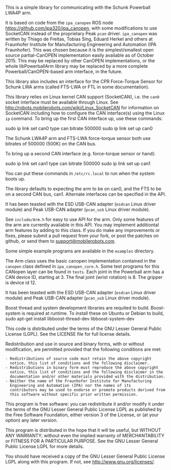 
This is a simple library for communicating with the Schunk Powerball LWA4P arm.

It is based on code from the `ipa_canopen` ROS node
<https://github.com/ipa320/ipa_canopen>, with some modifications to use 
SocketCAN instead of the proprietary Peak `pcan` driver.  `ipa_canopen`
was written by Thiago de Freitas, Tobias Sing, Eduard Herkel and others
at Fraunhofer Institute for Manufacturing Engineering and Automation
(IPA Fraunhofer). This was chosen because it is the simplest/smallest
open source partial-CanOPEN implementation easily available as of
October 2015.  This may be replaced by other CanOPEN implementations,
or the whole libPowerballArm library may be replaced by a more complete 
Powerball/CanOPEN-based arm interface, in the future.

This library also includes an interface for the CPR Force-Torque Sensor
for Schunk LWA arms (called FTS-LWA or FTL in some documentation).

This library relies on Linux kernel CAN support (SocketCAN), i.e. the 
`can0` socket interface must be available through Linux.  See
<http://robots.mobilerobots.com/wiki/Linux_SocketCAN> for information on 
SocketCAN including how to configure the CAN interface(s) using the Linux
`ip` command. To bring up the first CAN interface up, use these commands:

   sudo ip link set can0 type can bitrate 500000
   sudo ip link set up can0

The Schunk LWA4P arm and FTS-LWA force-torque sensor both use bitrates
of 500000 (500K) on the CAN bus.

To bring up a second CAN interface (e.g. force-torque sensor or hand):

   sudo ip link set can1 type can bitrate 500000
   sudo ip link set up can1

You can put these commands in `/etc/rc.local` to run when the system boots up. 

The library defaults to expecting the arm to be on can0, and the FTS to be
on a second CAN bus, can1.  Alternate interfaces can be specified in the API.

It has been teasted with the ESD USB-CAN adapter (`esdcan` Linux driver module)
and Peak USB-CAN adapter (`pcan_usb` Linux driver module).  

See `include/Arm.h` for easy to use API for the arm.  Only some
features of the arm are currently available in this API.  You may implement
additiontal arm features by adding to this class.  If you do make any 
improvements or fixes, please submit a pull request from your fork, or
post the patches on github, or send them to support@mobilerobots.com.

Some simple example programs are available in the `examples` directory.

The Arm class uses the basic canopen implementation contained in the `canopen`
class defined in `ipa_canopen_core.h`.  Some test programs for this CANopen
layer can be found in `tests`.  Each joint in the Powerball arm has a CAN
device ID, starting at 3. The final joint (wrist rotation) is 8. 
The gripper is device id 12. 

It has been teasted with the ESD USB-CAN adapter (`esdcan` Linux driver module)
and Peak USB-CAN adapter (`pcan_usb` Linux driver module).  

Boost thread and system development libraries are requited to build. Boost-system is
required at runtime. To install these on Ubuntu or Debian to build,
    sudo apt-get install libboost-thread-dev libboost-system-dev

This code is distributed under the terms of the GNU Lesser General Public
License (LGPL).  See the LICENSE file for full license details.

Redistribution and use in source and binary forms, with or without
modification, are permitted provided that the following conditions are met:

    - Redistributions of source code must retain the above copyright
      notice, this list of conditions and the following disclaimer. 
    - Redistributions in binary form must reproduce the above copyright
      notice, this list of conditions and the following disclaimer in the
      documentation and/or other materials provided with the distribution. 
    - Neither the name of the Fraunhofer Institute for Manufacturing
      Engineering and Automation (IPA) nor the names of its
      contributors may be used to endorse or promote products derived from
      this software without specific prior written permission. 

This program is free software: you can redistribute it and/or modify
it under the terms of the GNU Lesser General Public License LGPL as
published by the Free Software Foundation, either version 3 of the
License, or (at your option) any later version.

This program is distributed in the hope that it will be useful,
but WITHOUT ANY WARRANTY; without even the implied warranty of
MERCHANTABILITY or FITNESS FOR A PARTICULAR PURPOSE. See the
GNU Lesser General Public License LGPL for more details.

You should have received a copy of the GNU Lesser General Public
License LGPL along with this program.
If not, see <http://www.gnu.org/licenses/>.
 
